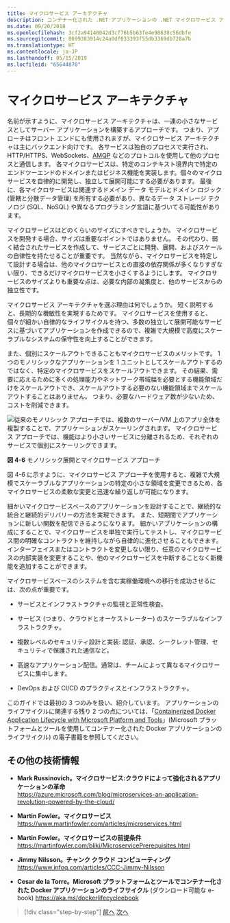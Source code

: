 ```yaml
---
title: マイクロサービス アーキテクチャ
description: コンテナー化された .NET アプリケーションの .NET マイクロサービス アーキテクチャ | マイクロサービス アーキテクチャの 30.000 フィート ビュー
ms.date: 09/20/2018
ms.openlocfilehash: 3cf2a94140042d3cf76b5b63fe4e98638c56dbfe
ms.sourcegitcommit: 8699383914c24a0df033393f55db3369db728a7b
ms.translationtype: HT
ms.contentlocale: ja-JP
ms.lasthandoff: 05/15/2019
ms.locfileid: "65644870"
---
```

# <a name="microservices-architecture"></a>マイクロサービス アーキテクチャ

名前が示すように、マイクロサービス アーキテクチャは、一連の小さなサービスとしてサーバー アプリケーションを構築するアプローチです。 つまり、アプローチはフロント エンドにも使用されますが、マイクロサービス アーキテクチャは主にバックエンド向けです。 各サービスは独自のプロセスで実行され、HTTP/HTTPS、WebSockets、[AMQP](https://en.wikipedia.org/wiki/Advanced_Message_Queuing_Protocol) などのプロトコルを使用して他のプロセスと通信します。 各マイクロサービスは、特定のコンテキスト境界内で特定のエンドツーエンドのドメインまたはビジネス機能を実装します。個々のマイクロサービスを自律的に開発し、独立して展開可能にする必要があります。 最後に、各マイクロサービスは関連するドメイン データ モデルとドメイン ロジック (管轄と分散データ管理) を所有する必要があり、異なるデータ ストレージ テクノロジ (SQL、NoSQL) や異なるプログラミング言語に基づいてる可能性があります。

マイクロサービスはどのくらいのサイズにすべきでしょうか。 マイクロサービスを開発する場合、サイズは重要なポイントではありません。 その代わり、弱く結合されたサービスを作成して、サービスごとに開発、展開、およびスケールの自律性を持たせることが重要です。 当然ながら、マイクロサービスを特定して設計する場合は、他のマイクロサービスとの直接の依存関係が多くなりすぎない限り、できるだけマイクロサービスを小さくするようにします。 マイクロサービスのサイズよりも重要な点は、必要な内部の凝集度と、他のサービスからの独立性です。

マイクロサービス アーキテクチャを選ぶ理由は何でしょうか。 短く説明すると、長期的な機敏性を実現するためです。 マイクロサービスを使用すると、個々が細かい自律的なライフサイクルを持つ、多数の独立して展開可能なサービスに基づいてアプリケーションを作成できるので、複雑で大規模で高度にスケーラブルなシステムの保守性を向上することができます。

また、個別にスケールアウトできることもマイクロサービスのメリットです。 1 つのモノリシックなアプリケーションを 1 ユニットとしてスケールアウトするのではなく、特定のマイクロサービスをスケールアウトできます。 その結果、需要に応えるために多くの処理能力やネットワーク帯域幅を必要とする機能領域だけをスケールアウトでき、スケールアウトする必要のない機能領域までスケールアウトすることはありません。 つまり、必要なハードウェア数が少ないため、コストを削減できます。

![従来のモノリシック アプローチでは、複数のサーバー/VM 上のアプリ全体を複製することで、アプリケーションがスケーリングされます。 マイクロサービス アプローチでは、機能はより小さいサービスに分離されるため、それぞれのサービスで個別にスケーリングできます。](./media/image6.png)

**図 4-6** モノリシック展開とマイクロサービス アプローチ

図 4-6 に示すように、マイクロサービス アプローチを使用すると、複雑で大規模でスケーラブルなアプリケーションの特定の小さな領域を変更できるため、各マイクロサービスの柔軟な変更と迅速な繰り返しが可能になります。

細かいマイクロサービスベースのアプリケーションを設計することで、継続的な統合と継続的デリバリーの方法を実現できます。 また、短期間でアプリケーションに新しい関数を配信できるようになります。 細かいアプリケーションの構成にすることで、マイクロサービスを単独で実行してテストし、マイクロサービス間の明確なコントラクトを維持しながら自律的に進化させることもできます。 インターフェイスまたはコントラクトを変更しない限り、任意のマイクロサービスの内部実装を変更することや、他のマイクロサービスを中断することなく新機能を追加することができます。

マイクロサービスベースのシステムを含む実稼働環境への移行を成功させるには、次の点が重要です。

- サービスとインフラストラクチャの監視と正常性検査。

- サービス (つまり、クラウドとオーケストレーター) のスケーラブルなインフラストラクチャ。

- 複数レベルのセキュリティ設計と実装: 認証、承認、シークレット管理、セキュリティで保護された通信など。

- 高速なアプリケーション配信。通常は、チームによって異なるマイクロサービスに集中します。

- DevOps および CI/CD のプラクティスとインフラストラクチャ。

このガイドでは最初の 3 つのみを扱い、紹介しています。 アプリケーションのライフサイクルに関連する残り 2 つの点については、「[Containerized Docker Application Lifecycle with Microsoft Platform and Tools](https://aka.ms/dockerlifecycleebook)」(Microsoft プラットフォームとツールを使用してコンテナー化された Docker アプリケーションのライフサイクル) の電子書籍を参照してください。

## <a name="additional-resources"></a>その他の技術情報

- **Mark Russinovich。マイクロサービス:クラウドによって強化されるアプリケーションの革命** \
  <https://azure.microsoft.com/blog/microservices-an-application-revolution-powered-by-the-cloud/>

- **Martin Fowler。マイクロサービス** \
  <https://www.martinfowler.com/articles/microservices.html>

- **Martin Fowler。マイクロサービスの前提条件** \
  <https://martinfowler.com/bliki/MicroservicePrerequisites.html>

- **Jimmy Nilsson。チャンク クラウド コンピューティング** \
  <https://www.infoq.com/articles/CCC-Jimmy-Nilsson>

- **Cesar de la Torre。Microsoft プラットフォームとツールでコンテナー化された Docker アプリケーションのライフサイクル** (ダウンロード可能な e-book)
  <https://aka.ms/dockerlifecycleebook>

>[!div class="step-by-step"]
>[前へ](service-oriented-architecture.md)
>[次へ](data-sovereignty-per-microservice.md)
